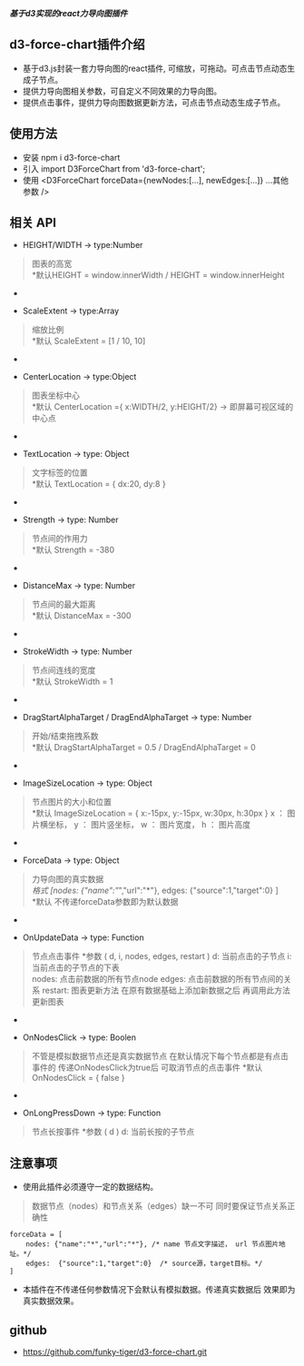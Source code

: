 ***基于d3实现的react力导向图插件***

## d3-force-chart插件介绍
- 基于d3.js封装一套力导向图的react插件, 可缩放，可拖动。可点击节点动态生成子节点。
- 提供力导向图相关参数，可自定义不同效果的力导向图。
- 提供点击事件，提供力导向图数据更新方法，可点击节点动态生成子节点。

## 使用方法
- 安装 npm i d3-force-chart
- 引入 import D3ForceChart from 'd3-force-chart';
- 使用 <D3ForceChart forceData={newNodes:[...], newEdges:[...]} ...其他参数 />

## 相关 API
- HEIGHT/WIDTH -> type:Number
> 图表的高宽   
> *默认HEIGHT = window.innerWidth / HEIGHT = window.innerHeight
- >>>
- ScaleExtent -> type:Array
> 缩放比例   
> *默认 ScaleExtent = [1 / 10, 10]
- >>>
- CenterLocation -> type:Object
> 图表坐标中心   
> *默认 CenterLocation ={ x:WIDTH/2, y:HEIGHT/2} -> 即屏幕可视区域的中心点
- >>>
- TextLocation -> type: Object
> 文字标签的位置   
> *默认 TextLocation = { dx:20, dy:8 }
- >>>
- Strength -> type: Number
> 节点间的作用力   
> *默认 Strength = -380
- >>>
- DistanceMax -> type: Number
> 节点间的最大距离   
> *默认 DistanceMax = -300
- >>>
- StrokeWidth -> type: Number
> 节点间连线的宽度   
> *默认 StrokeWidth = 1
- >>>
- DragStartAlphaTarget / DragEndAlphaTarget -> type: Number
> 开始/结束拖拽系数   
> *默认 DragStartAlphaTarget = 0.5 / DragEndAlphaTarget = 0
- >>>
- ImageSizeLocation -> type: Object
> 节点图片的大小和位置   
> *默认 ImageSizeLocation = { x:-15px, y:-15px, w:30px, h:30px }
> x ： 图片横坐标， y ： 图片竖坐标， w ： 图片宽度， h ： 图片高度
- >>>
- ForceData -> type: Object
> 力导向图的真实数据  
>  *格式 [nodes: {"name":"*","url":"*"}, edges:  {"source":1,"target":0} ]  
>  *默认 不传递forceData参数即为默认数据
- >>>
- OnUpdateData -> type: Function
> 节点点击事件
>   *参数 ( d, i, nodes, edges, restart )
>       d: 当前点击的子节点
>       i: 当前点击的子节点的下表    
>       nodes: 点击前数据的所有节点node
>       edges: 点击前数据的所有节点间的关系
>       restart: 图表更新方法 在原有数据基础上添加新数据之后 再调用此方法更新图表
- >>>
- OnNodesClick -> type: Boolen
> 不管是模拟数据节点还是真实数据节点 在默认情况下每个节点都是有点击事件的
> 传递OnNodesClick为true后 可取消节点的点击事件
> *默认OnNodesClick = { false }
- >>>
- OnLongPressDown -> type: Function
> 节点长按事件
>   *参数 ( d )
>       d: 当前长按的子节点


## 注意事项
- 使用此插件必须遵守一定的数据结构。
> 数据节点（nodes）和节点关系（edges）缺一不可
> 同时要保证节点关系正确性
```
forceData = [
    nodes: {"name":"*","url":"*"}, /* name 节点文字描述， url 节点图片地址。*/
    edges:  {"source":1,"target":0}  /* source源，target目标。*/
]
```

- 本插件在不传递任何参数情况下会默认有模拟数据。传递真实数据后 效果即为真实数据效果。

## github
- https://github.com/funky-tiger/d3-force-chart.git

